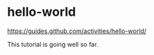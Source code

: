 # hello-world
https://guides.github.com/activities/hello-world/

This tutorial is going well so far.
